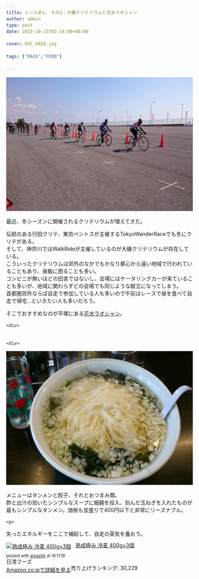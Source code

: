 ```yaml
---
title: レースめし　その2：大磯クリテリウムと花水ラオシャン
author: admin
type: post
date: 2015-10-23T03:14:00+00:00

cover: DSC_6028.jpg

tags: ["RACE","FOOD"]

---
```

<div class="separator" style="clear: both; text-align: center;">
  <img border="0" height="360" src="./DSC_6028.jpg" width="640" />
</div>

最近、冬シーズンに開催されるクリテリウムが増えてきた。

<div>
  伝統のある行田クリテ、東京ベントスが主催するTokyoWanderRaceでも冬にクリテがある。
</div>

<div>
</div>

<div>
  そして、神奈川ではWalkRideが主催しているのが大磯クリテリウムが存在している。
</div>

<div>
  こういったクリテリウムは郊外のなかでもかなり都心から遠い地域で行われていることもあり、昼飯に困ることも多い。
</div>

<div>
</div>

<div>
  コンビニが無いほどの田舎ではないし、会場にはケータリングカーが来ていることも多いが、地域に関わらずどの会場でも同じような献立になってしまう。
</div>

<div>
  首都圏郊外ならば自走で参加している人も多いので午前はレースで昼を食べて自走で帰宅…といきたい人も多いだろう。
</div>

<div>
  <p>
    そこでおすすめなのが平塚にある<a href="http://xn--kck0ayjva7cy494bntmipjm44c.com/" target="_blank">花水ラオシャン</a>。</div>

    <div>


    <div>
<div class="separator" style="clear: both; text-align: center;">
  <img border="0" height="360" src="./DSC_0628.jpg" width="640" />
</div>

<p>
  </div>

  <div>
    メニューはタンメンと餃子、それとおつまみ類。
  </div>

  <div>
    酢と出汁の効いたシンプルなスープに細麺を投入、刻んだ玉ねぎを入れたものが最もシンプルなタンメン。価格も並盛りで400円以下と非常にリーズナブル。</p>

    <p>
失ったエネルギーをここで補給して、自走の英気を養おう。</div>

<div class="amazlet-box" style="margin-bottom: 0px;">
  <div class="amazlet-image" style="float: left; margin: 0px 12px 1px 0px;">
    <a href="http://www.amazon.co.jp/exec/obidos/ASIN/B00FQ6V4EO/gensobunya-22/ref=nosim/" name="amazletlink" target="_blank"><img alt="熟成極み 冷麦 400g×3個" src="https://images-fe.ssl-images-amazon.com/images/I/41nVah6NWJL._SL160_.jpg" style="border: none;" /></a>
  </div>

  <div class="amazlet-info" style="line-height: 120%; margin-bottom: 10px;">
    <div class="amazlet-name" style="line-height: 120%; margin-bottom: 10px;">
<a href="http://www.amazon.co.jp/exec/obidos/ASIN/B00FQ6V4EO/gensobunya-22/ref=nosim/" name="amazletlink" target="_blank">熟成極み 冷麦 400g×3個</a></p>

<div class="amazlet-powered-date" style="font-size: 80%; line-height: 120%; margin-top: 5px;">
  posted with <a href="http://www.amazlet.com/" target="_blank" title="amazlet">amazlet</a> at 16.11.19
</div>


<div class="amazlet-detail">
日清フーズ <br /> 売り上げランキング: 30,229


<div class="amazlet-sub-info" style="float: left;">
<div class="amazlet-link" style="margin-top: 5px;">
  <a href="http://www.amazon.co.jp/exec/obidos/ASIN/B00FQ6V4EO/gensobunya-22/ref=nosim/" name="amazletlink" target="_blank">Amazon.co.jpで詳細を見る</a>
</div>

  </div>

  <div class="amazlet-footer" style="clear: left;">
  </div>
</div>
